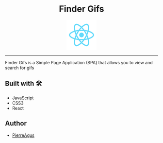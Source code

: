 <h1 align="center">Finder Gifs</h1>

<div align="center">
<img src="https://raw.githubusercontent.com/github/explore/80688e429a7d4ef2fca1e82350fe8e3517d3494d/topics/react/react.png" width=100 alt="React-logo"/>
</div>
<hr/>

Finder Gifs is a Simple Page Application (SPA) that allows you to view and search for gifs

## Built with 🛠️

- JavaScript
- CSS3
- React

## Author

- [PierreAgus](https://https://github.com/Pierre7Agus)
